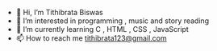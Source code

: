 - 👋 Hi, I’m Tithibrata Biswas
- 👀 I’m interested in programming , music and story reading
- 🌱 I’m currently learning C , HTML , CSS , JavaScript
- 📫 How to reach me tithibrata123@gmail.com


